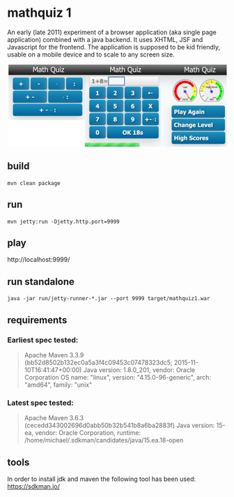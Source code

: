 # mathquiz 1

An early (late 2011) experiment of a browser application (aka single page
application) combined with a java backend. It uses XHTML, JSF and Javascript
for the frontend. The application is supposed to be kid friendly, usable on
a mobile device and to scale to any screen size.

![MathQuiz1 Game](doc/mathquiz1.png "Screenshots")

## build
```
mvn clean package
```

## run
```
mvn jetty:run -Djetty.http.port=9999
```

## play
http://localhost:9999/
 
## run standalone
```
java -jar run/jetty-runner-*.jar --port 9999 target/mathquiz1.war
```

## requirements
### Earliest spec tested:

> Apache Maven 3.3.9 (bb52d8502b132ec0a5a3f4c09453c07478323dc5; 2015-11-10T16:41:47+00:00)
> Java version: 1.8.0_201, vendor: Oracle Corporation
> OS name: "linux", version: "4.15.0-96-generic", arch: "amd64", family: "unix"

### Latest spec tested:

> Apache Maven 3.6.3 (cecedd343002696d0abb50b32b541b8a6ba2883f)
> Java version: 15-ea, vendor: Oracle Corporation, runtime: /home/michael/.sdkman/candidates/java/15.ea.18-open

## tools
In order to install jdk and maven the following tool has been used:
https://sdkman.io/

